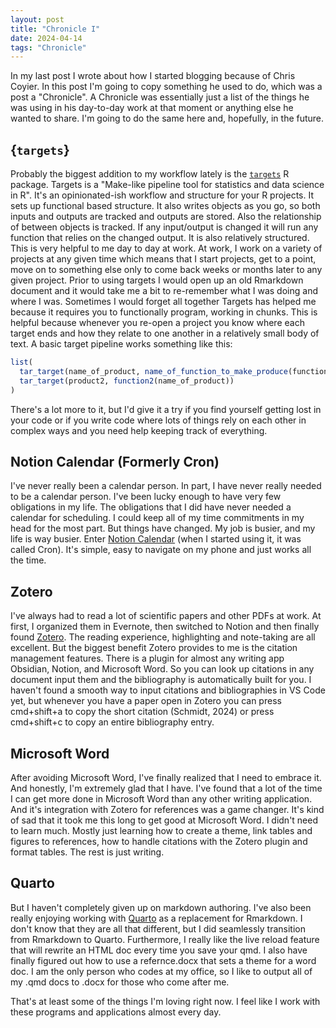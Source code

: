 ```yaml
---
layout: post
title: "Chronicle I" 
date: 2024-04-14 
tags: "Chronicle"
---
```


In my last post I wrote about how I started blogging because of Chris Coyier.  In this post I'm going to copy something he used to do, which was a post a "Chronicle". A Chronicle was essentially just a list of the things he was using in his day-to-day work at that moment or anything else he wanted to share.  I'm going to do the same here and, hopefully, in the future. 

## {`targets`}
Probably the biggest addition to my workflow lately is the [`targets`](https://books.ropensci.org/targets/) R package. Targets is a "Make-like pipeline tool for statistics and data science in R". It's an opinionated-ish workflow and structure for your R projects. It sets up functional based structure. It also writes objects as you go, so both inputs and outputs are tracked and outputs are stored. Also the relationship of between objects is tracked. If any input/output is changed it will run any function that relies on the changed output. It is also relatively structured.  This is very helpful to me day to day at work. At work, I work on a variety of projects at any given time which means that I start projects, get to a point, move on to something else only to come back weeks or months later to any given project.  Prior to using targets I would open up an old Rmarkdown document and it would take me a bit to re-remember what I was doing and where I was. Sometimes I would forget all together  Targets has helped me because it requires you to functionally program, working in chunks.  This is helpful because whenever you re-open a project you know where each target ends and how they relate to one another in a relatively small body of text.  A basic target pipeline works something like this:
```r
list(
  tar_target(name_of_product, name_of_function_to_make_produce(function_input)),
  tar_target(product2, function2(name_of_product))
)
```
There's a lot more to it, but I'd give it a try if you find yourself getting lost in your code or if you write code where lots of things rely on each other in complex ways and you need help keeping track of everything. 

## Notion Calendar (Formerly Cron)
I've never really been a calendar person.  In part, I have never really needed to be a calendar person. I've been lucky enough to have very few obligations in my life.  The obligations that I did have never needed a calendar for scheduling.  I could keep all of my time commitments in my head for the most part. But things have changed.  My job is busier, and my life is way busier. Enter [Notion Calendar](https://www.notion.so/product/calendar) (when I started using it, it was called Cron).  It's simple, easy to navigate on my phone and just works all the time. 

## Zotero
I've always had to read a lot of scientific papers and other PDFs at work. At first, I organized them in Evernote, then switched to Notion and then finally found [Zotero](https://www.zotero.org/). The reading experience, highlighting and note-taking are all excellent.  But the biggest benefit Zotero provides to me is the citation management features. There is a plugin for almost any writing app Obsidian, Notion, and Microsoft Word. So you can look up citations in any document input them and the bibliography is automatically built for you. I haven't found a smooth way to input citations and bibliographies in VS Code yet, but whenever you have a paper open in Zotero you can press cmd+shift+a to copy the short citation (Schmidt, 2024) or press cmd+shift+c to copy an entire bibliography entry. 

## Microsoft Word
After avoiding Microsoft Word, I've finally realized that I need to embrace it.  And honestly, I'm extremely glad that I have.  I've found that a lot of the time I can get more done in Microsoft Word than any other writing application.  And it's integration with Zotero for references was a game changer.  It's kind of sad that it took me this long to get good at Microsoft Word. I didn't need to learn much.  Mostly just learning how to create a theme, link tables and figures to references, how to handle citations with the Zotero plugin and format tables. The rest is just writing. 

## Quarto
But I haven't completely given up on markdown authoring.  I've also been really enjoying working with [Quarto](https://quarto.org/docs/get-started/) as a replacement for Rmarkdown.  I don't know that they are all that different, but I did seamlessly transition from Rmarkdown to Quarto. Furthermore, I really like the live reload feature that will rewrite an HTML doc every time you save your qmd.  I also have finally figured out how to use a refernce.docx that sets a theme for a word doc.  I am the only person who codes at my office, so I like to output all of my .qmd docs to .docx for those who come after me.  

That's at least some of the things I'm loving right now.  I feel like I work with these programs and applications almost every day.  
